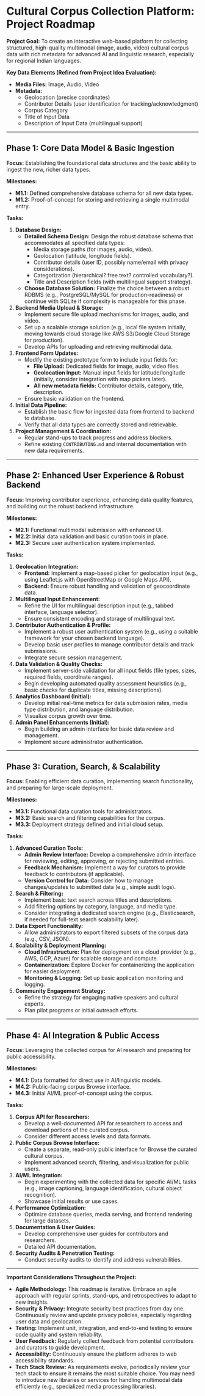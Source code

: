 # Cultural Corpus Collection Platform: Project Roadmap

**Project Goal:** To create an interactive web-based platform for collecting structured, high-quality multimodal (image, audio, video) cultural corpus data with rich metadata for advanced AI and linguistic research, especially for regional Indian languages.

**Key Data Elements (Refined from Project Idea Evaluation):**
* **Media Files:** Image, Audio, Video
* **Metadata:**
    * Geolocation (precise coordinates)
    * Contributor Details (user identification for tracking/acknowledgment)
    * Corpus Category
    * Title of Input Data
    * Description of Input Data (multilingual support)

---

## Phase 1: Core Data Model & Basic Ingestion

**Focus:** Establishing the foundational data structures and the basic ability to ingest the new, richer data types.

**Milestones:**
* **M1.1:** Defined comprehensive database schema for all new data types.
* **M1.2:** Proof-of-concept for storing and retrieving a single multimodal entry.

**Tasks:**

1.  **Database Design:**
    * **Detailed Schema Design:** Design the robust database schema that accommodates all specified data types:
        * Media storage paths (for images, audio, video).
        * Geolocation (latitude, longitude fields).
        * Contributor details (user ID, possibly name/email with privacy considerations).
        * Categorization (hierarchical? free text? controlled vocabulary?).
        * Title and Description fields (with multilingual support strategy).
    * **Choose Database Solution:** Finalize the choice between a robust RDBMS (e.g., PostgreSQL/MySQL for production-readiness) or continue with SQLite if complexity is manageable for this phase.
2.  **Backend Media Upload & Storage:**
    * Implement secure file upload mechanisms for images, audio, and video.
    * Set up a scalable storage solution (e.g., local file system initially, moving towards cloud storage like AWS S3/Google Cloud Storage for production).
    * Develop APIs for uploading and retrieving multimodal data.
3.  **Frontend Form Updates:**
    * Modify the existing prototype form to include input fields for:
        * **File Upload:** Dedicated fields for image, audio, video files.
        * **Geolocation Input:** Manual input fields for latitude/longitude (initially, consider integration with map pickers later).
        * **All new metadata fields:** Contributor details, category, title, description.
    * Ensure basic validation on the frontend.
4.  **Initial Data Pipeline:**
    * Establish the basic flow for ingested data from frontend to backend to database.
    * Verify that all data types are correctly stored and retrievable.
5.  **Project Management & Coordination:**
    * Regular stand-ups to track progress and address blockers.
    * Refine existing `CONTRIBUTING.md` and internal documentation with new data requirements.

---

## Phase 2: Enhanced User Experience & Robust Backend

**Focus:** Improving contributor experience, enhancing data quality features, and building out the robust backend infrastructure.

**Milestones:**
* **M2.1:** Functional multimodal submission with enhanced UI.
* **M2.2:** Initial data validation and basic curation tools in place.
* **M2.3:** Secure user authentication system implemented.

**Tasks:**

1.  **Geolocation Integration:**
    * **Frontend:** Implement a map-based picker for geolocation input (e.g., using Leaflet.js with OpenStreetMap or Google Maps API).
    * **Backend:** Ensure robust handling and validation of geocoordinate data.
2.  **Multilingual Input Enhancement:**
    * Refine the UI for multilingual description input (e.g., tabbed interface, language selector).
    * Ensure consistent encoding and storage of multilingual text.
3.  **Contributor Authentication & Profile:**
    * Implement a robust user authentication system (e.g., using a suitable framework for your chosen backend language).
    * Develop basic user profiles to manage contributor details and track submissions.
    * Integrate secure session management.
4.  **Data Validation & Quality Checks:**
    * Implement server-side validation for all input fields (file types, sizes, required fields, coordinate ranges).
    * Begin developing automated quality assessment heuristics (e.g., basic checks for duplicate titles, missing descriptions).
5.  **Analytics Dashboard (Initial):**
    * Develop initial real-time metrics for data submission rates, media type distribution, and language distribution.
    * Visualize corpus growth over time.
6.  **Admin Panel Enhancements (Initial):**
    * Begin building an admin interface for basic data review and management.
    * Implement secure administrator authentication.

---

## Phase 3: Curation, Search, & Scalability

**Focus:** Enabling efficient data curation, implementing search functionality, and preparing for large-scale deployment.

**Milestones:**
* **M3.1:** Functional data curation tools for administrators.
* **M3.2:** Basic search and filtering capabilities for the corpus.
* **M3.3:** Deployment strategy defined and initial cloud setup.

**Tasks:**

1.  **Advanced Curation Tools:**
    * **Admin Review Interface:** Develop a comprehensive admin interface for reviewing, editing, approving, or rejecting submitted entries.
    * **Feedback Mechanism:** Implement a way for curators to provide feedback to contributors (if applicable).
    * **Version Control for Data:** Consider how to manage changes/updates to submitted data (e.g., simple audit logs).
2.  **Search & Filtering:**
    * Implement basic text search across titles and descriptions.
    * Add filtering options by category, language, and media type.
    * Consider integrating a dedicated search engine (e.g., Elasticsearch, if needed for full-text search scalability later).
3.  **Data Export Functionality:**
    * Allow administrators to export filtered subsets of the corpus data (e.g., CSV, JSON).
4.  **Scalability & Deployment Planning:**
    * **Cloud Infrastructure:** Plan for deployment on a cloud provider (e.g., AWS, GCP, Azure) for scalable storage and compute.
    * **Containerization:** Explore Docker for containerizing the application for easier deployment.
    * **Monitoring & Logging:** Set up basic application monitoring and logging.
5.  **Community Engagement Strategy:**
    * Refine the strategy for engaging native speakers and cultural experts.
    * Plan pilot programs or initial outreach efforts.

---

## Phase 4: AI Integration & Public Access

**Focus:** Leveraging the collected corpus for AI research and preparing for public accessibility.

**Milestones:**
* **M4.1:** Data formatted for direct use in AI/linguistic models.
* **M4.2:** Public-facing corpus Browse interface.
* **M4.3:** Initial AI/ML proof-of-concept using the corpus.

**Tasks:**

1.  **Corpus API for Researchers:**
    * Develop a well-documented API for researchers to access and download portions of the curated corpus.
    * Consider different access levels and data formats.
2.  **Public Corpus Browse Interface:**
    * Create a separate, read-only public interface for Browse the curated cultural corpus.
    * Implement advanced search, filtering, and visualization for public users.
3.  **AI/ML Integration:**
    * Begin experimenting with the collected data for specific AI/ML tasks (e.g., image captioning, language identification, cultural object recognition).
    * Showcase initial results or use cases.
4.  **Performance Optimization:**
    * Optimize database queries, media serving, and frontend rendering for large datasets.
5.  **Documentation & User Guides:**
    * Develop comprehensive user guides for contributors and researchers.
    * Detailed API documentation.
6.  **Security Audits & Penetration Testing:**
    * Conduct security audits to identify and address vulnerabilities.

---

**Important Considerations Throughout the Project:**

* **Agile Methodology:** This roadmap is iterative. Embrace an agile approach with regular sprints, stand-ups, and retrospectives to adapt to new insights.
* **Security & Privacy:** Integrate security best practices from day one. Continuously review and update privacy policies, especially regarding user data and geolocation.
* **Testing:** Implement unit, integration, and end-to-end testing to ensure code quality and system reliability.
* **User Feedback:** Regularly collect feedback from potential contributors and curators to guide development.
* **Accessibility:** Continuously ensure the platform adheres to web accessibility standards.
* **Tech Stack Review:** As requirements evolve, periodically review your tech stack to ensure it remains the most suitable choice. You may need to introduce new libraries or services for handling multimodal data efficiently (e.g., specialized media processing libraries).
